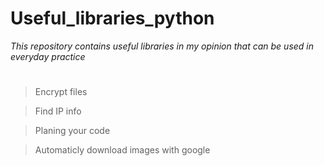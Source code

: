 # Useful_libraries_python
*This repository contains useful libraries in my opinion that can be used in everyday practice*
#
> Encrypt files

> Find IP info

> Planing your code 

> Automaticly download images with google
